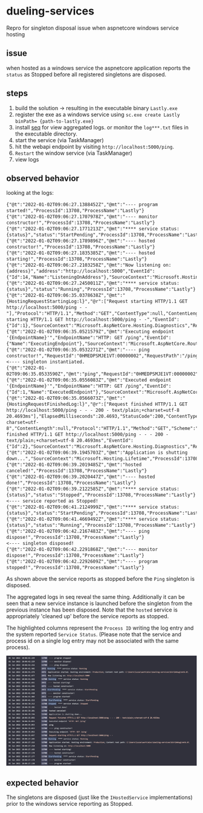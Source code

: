 # dueling-services

Repro for singleton disposal issue when aspnetcore windows service hosting

## issue

when hosted as a windows service the aspnetcore application reports the `status` as Stopped before all registered singletons are disposed.

## steps

1. build the solution -> resulting in the executable binary `Lastly.exe`
1. register the exe as a windows service using `sc.exe create Lastly binPath= {path-to-lastly.exe}`
1. install [seq](https://datalust.co/download) for view aggregated logs. or monitor the `log***.txt` files in the executable directory.
1. start the service (via TaskManager)
1. hit the webapi endpoint by visiting `http://localhost:5000/ping`.
1. `Restart` the window service (via TaskManager)
1. view logs

## observed behavior

looking at the logs:

```
{"@t":"2022-01-02T09:06:27.1388452Z","@mt":"---- program started!","ProcessId":13708,"ProcessName":"Lastly"}
{"@t":"2022-01-02T09:06:27.1707978Z","@mt":"---- monitor constructor!","ProcessId":13708,"ProcessName":"Lastly"}
{"@t":"2022-01-02T09:06:27.1771213Z","@mt":"**** service status: {status}","status":"StartPending","ProcessId":13708,"ProcessName":"Lastly"}
{"@t":"2022-01-02T09:06:27.1789896Z","@mt":"---- hosted constructor!","ProcessId":13708,"ProcessName":"Lastly"}
{"@t":"2022-01-02T09:06:27.1835385Z","@mt":"---- hosted starting!","ProcessId":13708,"ProcessName":"Lastly"}
{"@t":"2022-01-02T09:06:27.2103258Z","@mt":"Now listening on: {address}","address":"http://localhost:5000","EventId":{"Id":14,"Name":"ListeningOnAddress"},"SourceContext":"Microsoft.Hosting.Lifetime","ProcessId":13708,"ProcessName":"Lastly"}
{"@t":"2022-01-02T09:06:27.2450011Z","@mt":"**** service status: {status}","status":"Running","ProcessId":13708,"ProcessName":"Lastly"}
{"@t":"2022-01-02T09:06:35.0378638Z","@mt":"{HostingRequestStartingLog:l}","@r":["Request starting HTTP/1.1 GET http://localhost:5000/ping - -"],"Protocol":"HTTP/1.1","Method":"GET","ContentType":null,"ContentLength":null,"Scheme":"http","Host":"localhost:5000","PathBase":"","Path":"/ping","QueryString":"","HostingRequestStartingLog":"Request starting HTTP/1.1 GET http://localhost:5000/ping - -","EventId":{"Id":1},"SourceContext":"Microsoft.AspNetCore.Hosting.Diagnostics","RequestId":"0HMEDPSMJE1VT:00000002","RequestPath":"/ping","ConnectionId":"0HMEDPSMJE1VT","ProcessId":13708,"ProcessName":"Lastly"}
{"@t":"2022-01-02T09:06:35.0521579Z","@mt":"Executing endpoint '{EndpointName}'","EndpointName":"HTTP: GET /ping","EventId":{"Name":"ExecutingEndpoint"},"SourceContext":"Microsoft.AspNetCore.Routing.EndpointMiddleware","RequestId":"0HMEDPSMJE1VT:00000002","RequestPath":"/ping","ConnectionId":"0HMEDPSMJE1VT","ProcessId":13708,"ProcessName":"Lastly"}
{"@t":"2022-01-02T09:06:35.0532271Z","@mt":"---- ping constructor!","RequestId":"0HMEDPSMJE1VT:00000002","RequestPath":"/ping","ConnectionId":"0HMEDPSMJE1VT","ProcessId":13708,"ProcessName":"Lastly"}       <---- singleton instantiated.
{"@t":"2022-01-02T09:06:35.0533590Z","@mt":"ping","RequestId":"0HMEDPSMJE1VT:00000002","RequestPath":"/ping","ConnectionId":"0HMEDPSMJE1VT","ProcessId":13708,"ProcessName":"Lastly"}
{"@t":"2022-01-02T09:06:35.0556083Z","@mt":"Executed endpoint '{EndpointName}'","EndpointName":"HTTP: GET /ping","EventId":{"Id":1,"Name":"ExecutedEndpoint"},"SourceContext":"Microsoft.AspNetCore.Routing.EndpointMiddleware","RequestId":"0HMEDPSMJE1VT:00000002","RequestPath":"/ping","ConnectionId":"0HMEDPSMJE1VT","ProcessId":13708,"ProcessName":"Lastly"}
{"@t":"2022-01-02T09:06:35.0566073Z","@mt":"{HostingRequestFinishedLog:l}","@r":["Request finished HTTP/1.1 GET http://localhost:5000/ping - - - 200 - text/plain;+charset=utf-8 20.4693ms"],"ElapsedMilliseconds":20.4693,"StatusCode":200,"ContentType":"text/plain; charset=utf-8","ContentLength":null,"Protocol":"HTTP/1.1","Method":"GET","Scheme":"http","Host":"localhost:5000","PathBase":"","Path":"/ping","QueryString":"","HostingRequestFinishedLog":"Request finished HTTP/1.1 GET http://localhost:5000/ping - - - 200 - text/plain;+charset=utf-8 20.4693ms","EventId":{"Id":2},"SourceContext":"Microsoft.AspNetCore.Hosting.Diagnostics","RequestId":"0HMEDPSMJE1VT:00000002","RequestPath":"/ping","ConnectionId":"0HMEDPSMJE1VT","ProcessId":13708,"ProcessName":"Lastly"}
{"@t":"2022-01-02T09:06:39.1945703Z","@mt":"Application is shutting down...","SourceContext":"Microsoft.Hosting.Lifetime","ProcessId":13708,"ProcessName":"Lastly"}
{"@t":"2022-01-02T09:06:39.2019485Z","@mt":"hosted canceled!","ProcessId":13708,"ProcessName":"Lastly"}
{"@t":"2022-01-02T09:06:39.2020447Z","@mt":"---- hosted done!","ProcessId":13708,"ProcessName":"Lastly"}
{"@t":"2022-01-02T09:06:39.2122585Z","@mt":"**** service status: {status}","status":"Stopped","ProcessId":13708,"ProcessName":"Lastly"}         <---- service reported as Stopped!
{"@t":"2022-01-02T09:06:41.2124999Z","@mt":"**** service status: {status}","status":"StartPending","ProcessId":13708,"ProcessName":"Lastly"}
{"@t":"2022-01-02T09:06:41.4669492Z","@mt":"**** service status: {status}","status":"Running","ProcessId":13708,"ProcessName":"Lastly"}
{"@t":"2022-01-02T09:06:42.2167483Z","@mt":"---- ping dispose!","ProcessId":13708,"ProcessName":"Lastly"}                                       <---- singleton disposed!
{"@t":"2022-01-02T09:06:42.2291868Z","@mt":"---- monitor dispose!","ProcessId":13708,"ProcessName":"Lastly"}
{"@t":"2022-01-02T09:06:42.2292609Z","@mt":"---- program stopped!","ProcessId":13708,"ProcessName":"Lastly"}
```

As shown above the service reports as stopped before the `Ping` singleton is disposed.

The aggregated logs in seq reveal the same thing. Additionally it can be seen that a new service instance is launched before the singleton from the previous instance has been disposed.
Note that the `hosted` service is appropriately 'cleaned up' before the service reports as stopped.

The highlighted columns represent the `Process ID` writing the log entry and the system reported `Service Status`. (Please note that the service and process id on a single log entry may not be associated with the same process).

![seq logs](seq-logs.png)

## expected behavior

The singletons are disposed (just like the `IHostedService` implementations) prior to the windows service reporting as Stopped.

